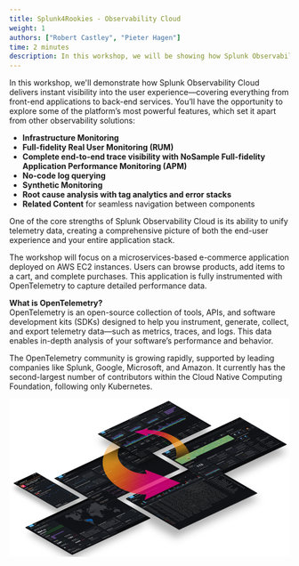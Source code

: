 ```yaml
---
title: Splunk4Rookies - Observability Cloud
weight: 1
authors: ["Robert Castley", "Pieter Hagen"]
time: 2 minutes
description: In this workshop, we will be showing how Splunk Observability Cloud provides instant visibility of the user experience – from the perspective of the front-end application to its back-end services – Letting you experience some of the most compelling product features and differentiators of Splunk Observability Cloud.
---
```


In this workshop, we'll demonstrate how Splunk Observability Cloud delivers instant visibility into the user experience—covering everything from front-end applications to back-end services. You’ll have the opportunity to explore some of the platform’s most powerful features, which set it apart from other observability solutions:

- **Infrastructure Monitoring**  
- **Full-fidelity Real User Monitoring (RUM)**  
- **Complete end-to-end trace visibility with NoSample Full-fidelity Application Performance Monitoring (APM)**  
- **No-code log querying**  
- **Synthetic Monitoring**  
- **Root cause analysis with tag analytics and error stacks**  
- **Related Content** for seamless navigation between components

One of the core strengths of Splunk Observability Cloud is its ability to unify telemetry data, creating a comprehensive picture of both the end-user experience and your entire application stack.  

The workshop will focus on a microservices-based e-commerce application deployed on AWS EC2 instances. Users can browse products, add items to a cart, and complete purchases. This application is fully instrumented with OpenTelemetry to capture detailed performance data.

**What is OpenTelemetry?**  
OpenTelemetry is an open-source collection of tools, APIs, and software development kits (SDKs) designed to help you instrument, generate, collect, and export telemetry data—such as metrics, traces, and logs. This data enables in-depth analysis of your software’s performance and behavior.

The OpenTelemetry community is growing rapidly, supported by leading companies like Splunk, Google, Microsoft, and Amazon. It currently has the second-largest number of contributors within the Cloud Native Computing Foundation, following only Kubernetes.

![Full Stack](images/splunk-full-stack.png)
